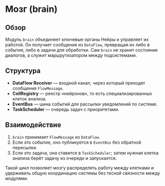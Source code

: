 # Мозг (brain)

<!-- neira:meta
id: NEI-20240918-brain-doc
intent: docs
summary: Описана структура мозга и взаимодействие с DataFlow, EventBus и TaskScheduler.
-->

## Обзор
Модуль `brain` объединяет ключевые органы Нейры и управляет их работой. Он
получает сообщения из `DataFlow`, превращая их либо в события, либо в задачи для
обработки. Сам `brain` не хранит состояние диалогов, а служит маршрутизатором
между подсистемами.

## Структура
- **DataFlow Receiver** — входной канал, через который приходят сообщения
  `FlowMessage`.
- **CellRegistry** — реестр «нейронов», то есть специализированных клеток
  анализа.
- **EventBus** — шина событий для рассылки уведомлений по системе.
- **TaskScheduler** — очередь задач с приоритетами.

## Взаимодействие
1. `brain` принимает `FlowMessage` из `DataFlow`.
2. Если это событие, оно публикуется в `EventBus` без обратной пересылки.
3. Если это задача, она ставится в `TaskScheduler`; затем нужная клетка
   анализа берёт задачу из очереди и запускается.

Такой цикл позволяет мозгу распределять работу между клетками и удерживать
общую координацию системы без тесной связности между модулями.
